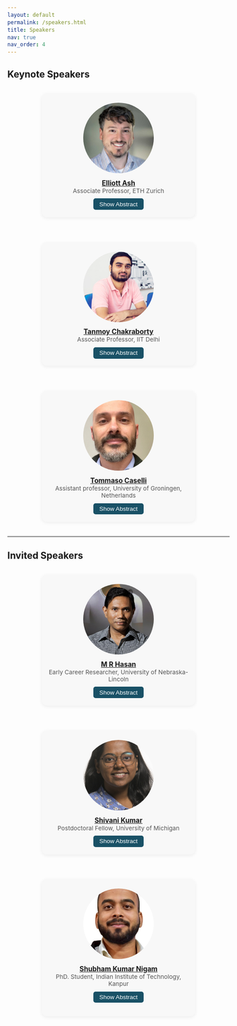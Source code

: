 ```yaml
---
layout: default
permalink: /speakers.html
title: Speakers
nav: true
nav_order: 4
---
```


## Keynote Speakers

<style>
.speaker-flex {
  display: flex;
  flex-wrap: wrap;
  justify-content: center;
  gap: 3vw;
  margin-bottom: 2vw;
}
.speaker-card {
  text-align: center;
  background: #f8f8f8;
  border-radius: 12px;
  box-shadow: 0 2px 8px rgba(0,0,0,0.07);
  padding: 1.5em 1em 1em 1em;
  margin: 1em;
  width: min(90vw, 320px);
}
.speaker-img {
  width: min(22vw, 160px);
  height: min(22vw, 160px);
  border-radius: 50%;
  object-fit: cover;
  margin-bottom: 0.7em;
}
.speaker-name {
  font-weight: bold;
  font-size: 1.1em;
}
.speaker-designation {
  font-size: 0.97em;
  color: #555;
  margin-bottom: 0.7em;
}
.speaker-abstract {
  display: none;
  text-align: justify;
  margin-top: 0.7em;
  background: #fff;
  border-radius: 8px;
  padding: 0.8em;
  box-shadow: 0 1px 4px rgba(0,0,0,0.06);
}
.speaker-toggle-btn {
  background:rgb(25, 81, 102);
  color: #fff;
  border: none;
  border-radius: 5px;
  padding: 0.4em 1em;
  cursor: pointer;
  font-size: 0.97em;
  margin-bottom: 0.2em;
}
.speaker-toggle-btn:active {
  background: #005fa3;
}
</style>

<div class="speaker-flex">
  <!-- Example Speaker Card: Duplicate and edit for each speaker -->
  <div class="speaker-card">
    <img src="assets/speaker_images/elliott_ash.png" alt="Elliott Ash" class="speaker-img"/>
    <div class="speaker-name"><a href="https://elliottash.com/" target="_blank" rel="noopener">Elliott Ash</a></div>
    <div class="speaker-designation">Associate Professor, ETH Zurich</div>
    <button class="speaker-toggle-btn" onclick="toggleAbstract(this)">Show Abstract</button>
    <div class="speaker-abstract">
      <strong>AI, Preferences, and Economics</strong><br>
      The under-appreciated secret ingredient in modern AI systems is that they are not just models of language -- they are models of human preferences. That gives us insight into when and why aligned LLMs will be useful tools in the economy and for social-science research. It also opens the door for a productive synergy between AI design and a science of human preferences -- i.e., economics. 
    </div>
  </div>
  <!-- Add more speaker-card blocks as needed -->
  <div class="speaker-card">
    <img src="assets/speaker_images/tanmay.png" alt="Tanmoy Chakraborty" class="speaker-img"/>
    <div class="speaker-name"><a href="https://tanmoychak.com/" target="_blank" rel="noopener">Tanmoy Chakraborty</a></div>
    <div class="speaker-designation">Associate Professor, IIT Delhi</div>
    <button class="speaker-toggle-btn" onclick="toggleAbstract(this)">Show Abstract</button>
    <div class="speaker-abstract">
      <strong>Towards Enhanced Conversational Dynamics for Effective Virtual Therapist-Assistive Counseling</strong><br>
      The increasing demand for digital healthcare, coupled with current infrastructure limitations, requires digital therapeutic interventions. My talk will focus on the design and implementation of Virtual Mental Health Assistants modules that serve as therapist-assistive mechanisms to automate their complex work cycle. We work on building novel LLM-based methods for dialogue understanding, summarization, and generation, and our research captures the intricacies of therapeutic communication while incorporating signs into human behavior analysis. In support of this, we also develop datasets and resources, many of which are first-of-its-kind, including HOPE, MEMO, MENTAL-TRUST, MentalCLOUDS, and BeCOPe, all of which are available for research purposes. 
    </div>
  </div>
  <div class="speaker-card">
    <img src="assets/speaker_images/tommaso.png" alt="Tommaso Casell" class="speaker-img"/>
    <div class="speaker-name"><a href="https://www.rug.nl/staff/t.caselli/?lang=en" target="_blank" rel="noopener">Tommaso Caselli</a></div>
    <div class="speaker-designation">Assistant professor, University of Groningen, Netherlands</div>
    <button class="speaker-toggle-btn" onclick="toggleAbstract(this)">Show Abstract</button>
    <div class="speaker-abstract">
      <strong>Framing Perspectives on Environmental Sustainability</strong><br>
      Communication is at the core of every human activity. The way we speak, or narrate something, activates (consciously or unconsciously) perspectives on things that happen in the world. These perspectives are not simple points of view but they encode and influence our perception of events and phenomena. A ubiquitous device to encode and convey such perspectives is framing. The difference between "climate change" and "climate crisis" is primarily a difference in frames that these words activate in the minds of receivers: a "change" is more neutral and less urgent than a "crisis". In this talk, I will present and discuss ongoing research on frame activation and generation at the lexical level concerning the food transition and parliamentary debates on climate change in the European Union.
    </div>
  </div>
  </div>

----
## Invited Speakers

<div class="speaker-flex">
  <!-- Example Speaker Card: Duplicate and edit for each speaker -->
  <div class="speaker-card">
    <img src="assets/speaker_images/hassan.png" alt="Mohammad Rashedul Hasan" class="speaker-img"/>
    <div class="speaker-name"><a href="https://mrhasan-ai.github.io/" target="_blank" rel="noopener">M R Hasan</a></div>
    <div class="speaker-designation">Early Career Researcher, University of Nebraska-Lincoln</div>
    <button class="speaker-toggle-btn" onclick="toggleAbstract(this)">Show Abstract</button>
    <div class="speaker-abstract">
      <strong>Bridging Modalities, Improving Lives: How Multimodal AI Systems Can Enhance Educational Equity and Outcomes</strong><br>
      This talk explores the transformative potential of multimodal AI systems, integrating natural language processing and vision capabilities, to advance educational interventions and improve learning outcomes. At the Human-First Artificial Intelligence Lab (HAL 2.0), our research on modeling complex longitudinal experiential (LE) data, capturing students' cognitive, emotional, and behavioral dynamics over time, has highlighted significant challenges in achieving generalizable insights. Drawing from our NSF-supported research on the "Messages From A Future You" AI system, which initially explored methods like large language models for analyzing noisy, sparse, and heterogeneous student data collected throughout an academic semester, we encountered limitations in generalizing predictive models across student cohorts and contexts. To overcome these fundamental challenges inherent in LE data modeling, we developed a novel multimodal framework, leveraging vision-language models. By transforming LE data into complementary textual narratives and visual representations, our approach is specifically designed to capture intricate structural dynamics and overcome data limitations, enabling forecasting of learning outcomes and behavioral attributes with greater precision and robust generalizability. This multimodal AI framework shows promising potential for delivering personalized interventions informed by the nuanced variations in students' learning experiences, thereby enhancing educational equity and outcomes, while establishing a foundational paradigm that can extend beyond education to healthcare, mental wellness, and other domains where understanding complex human experiences is essential for positive social impact.
    </div>
  </div>
  <!-- Add more speaker-card blocks as needed -->
  <div class="speaker-card">
    <img src="assets/speaker_images/shivani.png" alt="Shivani Kumar" class="speaker-img"/>
    <div class="speaker-name"><a href="https://www.si.umich.edu/people/shivani-kumar" target="_blank" rel="noopener">Shivani Kumar</a></div>
    <div class="speaker-designation">Postdoctoral Fellow, University of Michigan</div>
    <button class="speaker-toggle-btn" onclick="toggleAbstract(this)">Show Abstract</button>
    <div class="speaker-abstract">
      <strong>Are Rules Meant to be Broken? Understanding Multilingual Moral Reasoning as a Computational Pipeline with UniMoral</strong><br>
      Moral reasoning is fundamental to human decision-making, influencing social interactions, policy-making, and ethical AI development. However, its computational study remains fragmented, with existing NLP research relying on disparate datasets and isolated tasks. To advance NLP for social good, we introduce UniMoral, a multilingual dataset designed to facilitate the development of AI systems that understand and navigate ethical dilemmas in diverse cultural settings. UniMoral integrates psychologically grounded and real-world moral dilemmas from social media, annotated with action choices, ethical principles, contributing factors, and consequences, alongside annotators’ moral and cultural profiles. Recognizing the cultural relativity of moral reasoning, UniMoral spans six languages—Arabic, Chinese, English, Hindi, Russian, and Spanish—enabling cross-cultural analysis. We assess its impact through benchmark evaluations of three large language models (LLMs) across four tasks: action prediction, moral typology classification, factor attribution analysis, and consequence generation. Our findings highlight that while LLMs can leverage implicit moral contexts, significant challenges remain in ensuring these models reason ethically across diverse sociocultural landscapes. UniMoral lays the foundation for more equitable, context-aware AI systems, fostering NLP applications that promote fairness, inclusivity, and ethical awareness in automated decision-making.
    </div>
  </div>
    <div class="speaker-card">
    <img src="assets/speaker_images/shubham.png" alt="Shubham Kumar Nigam" class="speaker-img"/>
    <div class="speaker-name"><a href="https://sites.google.com/view/shubhamkumarnigam/" target="_blank" rel="noopener">Shubham Kumar Nigam</a></div>
    <div class="speaker-designation">PhD. Student, Indian Institute of Technology, Kanpur</div>
    <button class="speaker-toggle-btn" onclick="toggleAbstract(this)">Show Abstract</button>
    <div class="speaker-abstract">
      <Strong>NyayaSutra: Enabling Reliable and Interpretable Legal Judgment through Structured Thinking</Strong>strong
      In high-stakes domains like law, opaque AI models pose a significant barrier to real-world adoption. Legal professionals demand not just accurate predictions but interpretable reasoning paths that align with judicial logic. While explainability techniques have emerged to address this, they often provide post-hoc justifications rather than surfacing the actual reasoning that led to a decision, leading to a growing gap between model outputs and human trust.

NyayaSutra introduces an interpretable and reliable AI framework for legal judgment prediction and reasoning, tailored to the Indian judiciary. It leverages a structured thinking paradigm, breaking down judgments into rhetorical segments, Facts, Issues, Arguments, Reasoning, and Decision, to ensure transparency and traceability. The system employs hybrid legal retrieval, instruction-tuned LLMs trained on annotated Indian judgments, and GRPO-based optimization using structured “thinking tokens.”

By making legal reasoning interpretable from the ground up, NyayaSutra empowers legal professionals, researchers, and policymakers with factual, explainable, and trustworthy AI outputs, contributing meaningfully to the larger vision of NLP for Social Good.
    </div>
  </div>
  </div>






<script>
function toggleAbstract(btn) {
  var abs = btn.nextElementSibling;
  if (abs.style.display === "block") {
    abs.style.display = "none";
    btn.textContent = "Show Abstract";
  } else {
    abs.style.display = "block";
    btn.textContent = "Hide Abstract";
  }
}
</script>




